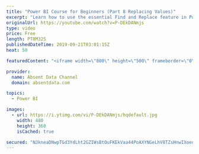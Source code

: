 ```yaml
---
title: "Power BI Course for Beginners (Part 8 Replacing Values)"
excerpt: "Learn how to use the essential Find and Replace feature in Power BI."
originalUrl: https://youtube.com/watch?v=P-DEkDANmjs
type: video
price: Free
length: PT8M32S
publishedDateTime: 2019-09-21T03:01:15Z
heat: 50

featuredContent: "<iframe width=\"800\" height=\"500\" frameborder=\"0\" src=\"https://www.youtube.com/embed/P-DEkDANmjs\" allow=\"accelerometer; autoplay; encrypted-media; gyroscope; picture-in-picture\" allowfullscreen></iframe>"

provider:
  name: Absent Data Channel
  domain: absentdata.com

topics:
  - Power BI

images:
  - url: https://i.ytimg.com/vi/P-DEkDANmjs/hqdefault.jpg
    width: 480
    height: 360
    isCached: true

secured: "NJkneaDNwpTGd3YdLht2GZIWsBtOuFKEkVaa44PoAXYNGeLhV8TZsHnwIXoeqqV9vofTRslJvf9xiuRw3JrhXBR2jS0sVMCr549VbnKzjN5SQWLd9rBdQlONfptniqA0OLs8DPRhbQ+1RiBRcpLMtqn/9zpx4KQjEXC+rMajTygR4j1RuIa2M8Ajwre7FpFEtKw1W8rzHUTJ/ndE2hVKDnnX/vAv75hAZE98e+VV2ixHmkX9wZGLT6bP40HHEn5sTFAg9uU0s1J0tesJbzOAmpv176q2IalYr1YwNoCP/O+HzFG5QNV1IBQzHbHusZaK1PvoQw831aGNIsvjItlHRk/suk8soq0rwP+Khr6xlDozXIwBvDA9FwH9MeFTOCItLexOmP/Qfqa8VczIJ6cuofpNHJ13N2q/lZfpc/RIHaA=;C+us11N6sQa9wUQgjBtbdA=="
---
```


